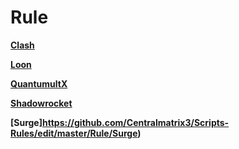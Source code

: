 # Rule

**[Clash](https://github.com/Centralmatrix3/Scripts-Rules/edit/master/Rule/Clash)**

**[Loon](https://github.com/Centralmatrix3/Scripts-Rules/edit/master/Rule/Loon)**

**[QuantumultX](https://github.com/Centralmatrix3/Scripts-Rules/edit/master/Rule/QuantumultX)**

**[Shadowrocket](https://github.com/Centralmatrix3/Scripts-Rules/edit/master/Rule/Shadowrocket)**

**[Surge]https://github.com/Centralmatrix3/Scripts-Rules/edit/master/Rule/Surge)**
